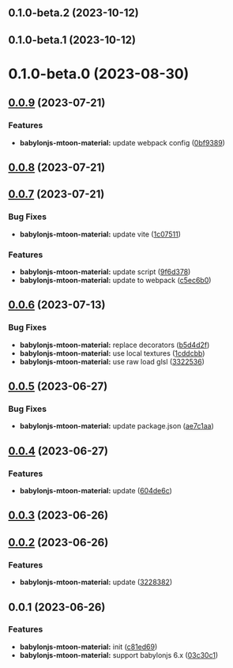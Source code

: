 ## 0.1.0-beta.2 (2023-10-12)




## 0.1.0-beta.1 (2023-10-12)




# 0.1.0-beta.0 (2023-08-30)



## [0.0.9](https://github.com/spencer17x/arca/compare/babylonjs-mtoon-material@0.0.8...babylonjs-mtoon-material@0.0.9) (2023-07-21)


### Features

* **babylonjs-mtoon-material:** update webpack config ([0bf9389](https://github.com/spencer17x/arca/commit/0bf9389df3dabaa9d2bd76a7f4b7134f020bc3b7))



## [0.0.8](https://github.com/spencer17x/arca/compare/babylonjs-mtoon-material@0.0.7...babylonjs-mtoon-material@0.0.8) (2023-07-21)



## [0.0.7](https://github.com/spencer17x/arca/compare/babylonjs-mtoon-material@0.0.6...babylonjs-mtoon-material@0.0.7) (2023-07-21)


### Bug Fixes

* **babylonjs-mtoon-material:** update vite ([1c07511](https://github.com/spencer17x/arca/commit/1c075114f31447260b4b4011cb4ecc4aefe8202b))


### Features

* **babylonjs-mtoon-material:** update script ([9f6d378](https://github.com/spencer17x/arca/commit/9f6d3781a6d747d19dff7a50bc2179ecbe604da5))
* **babylonjs-mtoon-material:** update to webpack ([c5ec6b0](https://github.com/spencer17x/arca/commit/c5ec6b0bd82a325e373ae98e9c50a1fb1ae2ff0d))



## [0.0.6](https://github.com/Spencer17x/arca/compare/babylonjs-mtoon-material@0.0.5...babylonjs-mtoon-material@0.0.6) (2023-07-13)


### Bug Fixes

* **babylonjs-mtoon-material:** replace decorators ([b5d4d2f](https://github.com/Spencer17x/arca/commit/b5d4d2f9a514831197a8b33b4632e992214184b6))
* **babylonjs-mtoon-material:** use local textures ([1cddcbb](https://github.com/Spencer17x/arca/commit/1cddcbbc42c5edbc80ae86321182b6152d23983a))
* **babylonjs-mtoon-material:** use raw load glsl ([3322536](https://github.com/Spencer17x/arca/commit/3322536afa856ead2e944c9db52c9e465efc67e1))



## [0.0.5](https://github.com/Spencer17x/arca/compare/babylonjs-mtoon-material@0.0.4...babylonjs-mtoon-material@0.0.5) (2023-06-27)


### Bug Fixes

* **babylonjs-mtoon-material:** update package.json ([ae7c1aa](https://github.com/Spencer17x/arca/commit/ae7c1aad42b5a9dc4f91508ad6a2d293f4b80392))



## [0.0.4](https://github.com/Spencer17x/arca/compare/babylonjs-mtoon-material@0.0.3...babylonjs-mtoon-material@0.0.4) (2023-06-27)


### Features

* **babylonjs-mtoon-material:** update ([604de6c](https://github.com/Spencer17x/arca/commit/604de6c940da25647bdff1c30d9b66208138a69f))



## [0.0.3](https://github.com/Spencer17x/arca/compare/babylonjs-mtoon-material@0.0.2...babylonjs-mtoon-material@0.0.3) (2023-06-26)



## [0.0.2](https://github.com/Spencer17x/arca/compare/babylonjs-mtoon-material@0.0.1...babylonjs-mtoon-material@0.0.2) (2023-06-26)


### Features

* **babylonjs-mtoon-material:** update ([3228382](https://github.com/Spencer17x/arca/commit/3228382dfd5f215c0b97dbb41315c8e2cc34b88d))



## 0.0.1 (2023-06-26)


### Features

* **babylonjs-mtoon-material:** init ([c81ed69](https://github.com/Spencer17x/arca/commit/c81ed69356d052dc62d83a71b763e931df5a8f72))
* **babylonjs-mtoon-material:** support babylonjs 6.x ([03c30c1](https://github.com/Spencer17x/arca/commit/03c30c1354c86771d437dc3b59be31c1588bf103))



